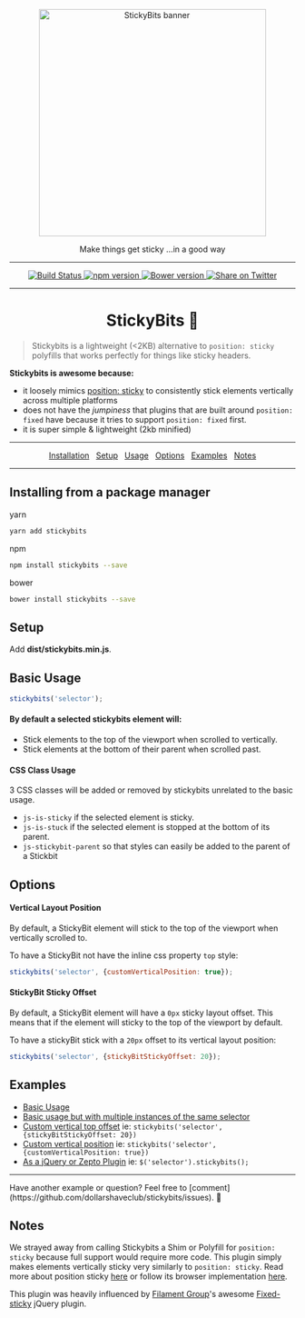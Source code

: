 <p align="center">
  <img alt="StickyBits banner" src="http://imgh.us/stickybits.svg" width="400" />
</p>
<p align="center">Make things get sticky &hellip;in a good way</p>
<hr />
<p align="center">
  <a href="https://travis-ci.org/dollarshaveclub/stickbits/">
    <img alt="Build Status" src="https://travis-ci.org/dollarshaveclub/stickybits.svg?branch=master" />
  </a>
  <a href="https://www.npmjs.com/package/stickybits">
    <img alt="npm version" src="https://badge.fury.io/js/stickybits.svg" />
  </a>
  <a href="https://github.com/dollarshaveclub/stickybits"> 
    <img alt="Bower version" src="https://badge.fury.io/bo/stickybits.svg" />
  </a>
  <a href="https://twitter.com/home?status=Stickybits%2C%20A%200%20dep%2C%201kb%20JS%20plugin.%20Make%20things%20get%20sticky%20in%20a%20good%20way!%20%F0%9F%8D%AC%20https%3A%2F%2Fgithub.com%2Fdollarshaveclub%2Fstickybits%40yowainwright">
    <img alt="Share on Twitter" src="https://img.shields.io/twitter/url/http/shields.io.svg?style=social&maxAge=2592000" />
  </a>
</p>
<hr />
<h1 align="center">StickyBits 🍬</h1>

> Stickybits is a lightweight (<2KB) alternative to `position: sticky` polyfills that works perfectly for things like sticky headers.

**Stickybits is awesome because:**
-  it loosely mimics [position: sticky](http://caniuse.com/#search=sticky) to consistently stick elements vertically across multiple platforms 
-  does not have the _jumpiness_ that plugins that are built around `position: fixed` have because it tries to support `position: fixed` first.
-  it is super simple & lightweight (2kb minified)

<hr />
  <p align="center">
    <a href="#install">Installation</a>&nbsp;&nbsp;
    <a href="#setup">Setup</a>&nbsp;&nbsp;
    <a href="#usage">Usage</a>&nbsp;&nbsp;
    <a href="#options">Options</a>&nbsp;&nbsp;
    <a href="#examples">Examples</a>&nbsp;&nbsp;
    <a href="#notes">Notes</a>
  </p>
<hr />

<h2 id="install">Installing from a package manager</h2>

yarn
```sh
yarn add stickybits
```
npm
```sh
npm install stickybits --save
```
bower
```sh
bower install stickybits --save
```

<h2 id="setup">Setup</h2>

Add **dist/stickybits.min.js**.

<h2 id="usage">Basic Usage</h2>

```javascript
stickybits('selector');
```
#### By default a selected stickybits element will:
-  Stick elements to the top of the viewport when scrolled to vertically.
-  Stick elements at the bottom of their parent when scrolled past.

#### CSS Class Usage
3 CSS classes will be added or removed by stickybits unrelated to the basic usage.
-  `js-is-sticky` if the selected element is sticky.
-  `js-is-stuck` if the selected element is stopped at the bottom of its parent.
-  `js-stickybit-parent` so that styles can easily be added to the parent of a Stickbit

<h2 id="options">Options</h2>

#### Vertical Layout Position

By default, a StickyBit element will stick to the top of the viewport when vertically scrolled to.

To have a StickyBit not have the inline css property `top` style:

```javascript
stickybits('selector', {customVerticalPosition: true});
```

#### StickyBit Sticky Offset

By default, a StickyBit element will have a `0px` sticky layout offset. This means that if the element will sticky to the top of the viewport by default.

To have a stickyBit stick with a `20px` offset to its vertical layout position:

```javascript
stickybits('selector', {stickyBitStickyOffset: 20});
```

<h2 id="examples">Examples</h2>

-  [Basic Usage](http://codepen.io/yowainwright/pen/e68dcc768322fef0c72588576bbc1bfa)
-  [Basic usage but with multiple instances of the same selector](http://codepen.io/yowainwright/pen/8965fb5fd72300b38294b31963b27c68)
-  [Custom vertical top offset](http://codepen.io/yowainwright/pen/eeafd2ab68d468d3cd19a4361aff6aa6) ie: `stickybits('selector', {stickyBitStickyOffset: 20})`
-  [Custom vertical position](http://codepen.io/yowainwright/pen/e32cc7b82907ed9715a0a482ffa57596) ie: `stickybits('selector', {customVerticalPosition: true})`
-  [As a jQuery or Zepto Plugin](http://codepen.io/yowainwright/pen/57b852e88a644e9d919f843dc7b3b5f1) ie: `$('selector').stickybits();`

<hr />
Have another example or question? Feel free to [comment](https://github.com/dollarshaveclub/stickybits/issues). 🙌

<h2 id="notes">Notes</h2>

We strayed away from calling Stickybits a Shim or Polyfill for `position: sticky` because full support would require more code. This plugin simply makes elements vertically sticky very similarly to `position: sticky`. Read more about position sticky [here](https://developer.mozilla.org/en-US/docs/Web/CSS/position) or follow its browser implementation [here](http://caniuse.com/#search=sticky).  

This plugin was heavily influenced by [Filament Group](https://www.filamentgroup.com/)'s awesome [Fixed-sticky](https://github.com/filamentgroup/fixed-sticky) jQuery plugin.
